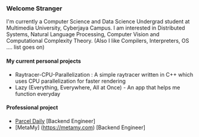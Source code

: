 ### Welcome Stranger
I'm currently a Computer Science and Data Science Undergrad student at Multimedia University, Cyberjaya Campus. I am interested in Distributed Systems, Natural Language Processing, Computer Vision and Computational Complexity Theory. (Also I like Compilers, Interpreters, OS .... list goes on)

#### My current personal projects
* Raytracer-CPU-Parallelization : A simple raytracer written in C++ which uses CPU parallelization for faster rendering
* Lazy (Everything, Everywhere, All at Once) - An app that helps me function everyday

#### Professional project
* [Parcel Daily](https://parceldaily.com) [Backend Engineer]
* [MetaMy] (https://metamy.com) [Backend Engineer]
